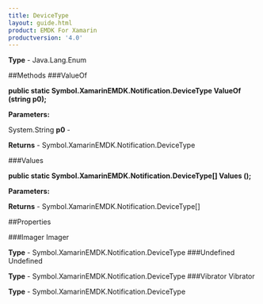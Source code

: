 ```yaml
---
title: DeviceType
layout: guide.html
product: EMDK For Xamarin 
productversion: '4.0' 
---
```


    

**Type** - Java.Lang.Enum

##Methods
###ValueOf

**public static Symbol.XamarinEMDK.Notification.DeviceType ValueOf (string p0);**


        

**Parameters:**

System.String **p0**  - 
        

**Returns** - Symbol.XamarinEMDK.Notification.DeviceType

###Values

**public static Symbol.XamarinEMDK.Notification.DeviceType[] Values ();**


        

**Parameters:**

**Returns** - Symbol.XamarinEMDK.Notification.DeviceType[]

##Properties

###Imager
Imager

**Type** - Symbol.XamarinEMDK.Notification.DeviceType
###Undefined
Undefined

**Type** - Symbol.XamarinEMDK.Notification.DeviceType
###Vibrator
Vibrator

**Type** - Symbol.XamarinEMDK.Notification.DeviceType
